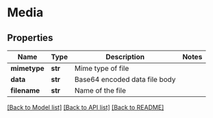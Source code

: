 # Media

## Properties
Name | Type | Description | Notes
------------ | ------------- | ------------- | -------------
**mimetype** | **str** | Mime type of file | 
**data** | **str** | Base64 encoded data file body | 
**filename** | **str** | Name of the file | 

[[Back to Model list]](../README.md#documentation-for-models) [[Back to API list]](../README.md#documentation-for-api-endpoints) [[Back to README]](../README.md)

